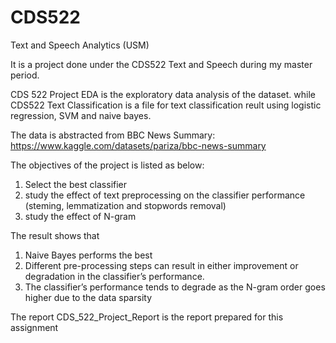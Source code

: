# CDS522
Text and Speech Analytics (USM)

It is a project done under the CDS522 Text and Speech during my master period.

CDS 522 Project EDA is the exploratory data analysis of the dataset. while CDS522 Text Classification is a file for text classification reult using logistic regression, SVM and naive bayes. 

The data is abstracted from BBC News Summary: https://www.kaggle.com/datasets/pariza/bbc-news-summary 

The objectives of the project is listed as below: 
1. Select the best classifier
2. study the effect of text preprocessing on the classifier performance (steming, lemmatization and stopwords removal)
3. study the effect of N-gram

The result shows that
1. Naive Bayes performs the best
2. Different pre-processing steps can result in either improvement or degradation in the classifier’s performance.
3. The classifier’s performance tends to degrade as the N-gram order goes higher due to the data sparsity

The report CDS_522_Project_Report is the report prepared for this assignment
